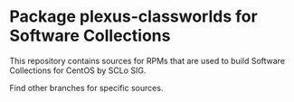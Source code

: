 # Package plexus-classworlds for Software Collections

This repository contains sources for RPMs that are used
to build Software Collections for CentOS by SCLo SIG.

Find other branches for specific sources.
